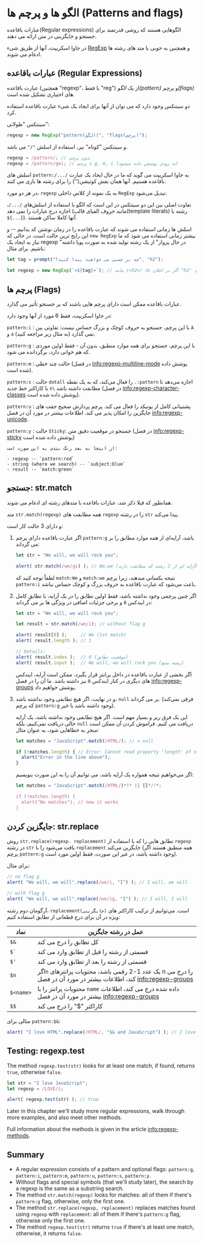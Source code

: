 # الگو ها و پرچم ها (Patterns and flags)

عبارات باقاعده(Regular expressions) الگوهایی هستند که روشی قدرتمند برای جستجو و جایگزینی در متن ارائه می دهند.

در جاوا اسکریپت، آنها از طریق شیء [RegExp](mdn:js/RegExp) و همچنین به خوبی با متد های رشته ها ادغام می شوند.

## عبارات باقاعده (Regular Expressions)

عبارت باقاعده (همچنین "regexp"، یا فقط "reg") از یک *الگو(pattern)* و *پرچم(flags)* های اختیاری تشکیل شده است.

دو سینتکس وجود دارد که می توان از آنها برای ایجاد یک شیء عبارت باقاعده استفاده کرد.

سینتکس "طولانی":

```js
regexp = new RegExp("pattern(الگو)", "flags(پرچم)");
```

و سینتکس "کوتاه" نیز، استفاده از اسلش `"/"` می باشد.

```js
regexp = /pattern/; // بدون پرچم
regexp = /pattern/gmi; // با پرچم g, m, i (به زودی پوشش داده میشود)
```

اسلش های `pattern:/.../` به جاوا اسکریپت می گوید که ما در حال ایجاد یک عبارت باقاعده هستیم. آنها همان نقش کوتیشن('') را برای رشته ها بازی می کنند.

در هر دو مورد، `regexp` به یک نمونه از کلاس داخلی `RegExp` تبدیل می‌شود.

تفاوت اصلی بین این دو سینتکس در این است که الگو با استفاده از اسلش‌های `/.../`، اجازه درج عبارات را نمی دهد (مانند حروف الفبای قالب(template literals) رشته با `${...}`). آنها کاملا ساکن هستند.

اسلش ها زمانی استفاده می شوند که عبارت باقاعده را در زمان نوشتن کد بدانیم -- و این رایج ترین حالت است. در حالی که `new RegExp` بیشتر زمانی استفاده می شود که ما نیاز به ایجاد یک regexp "در حال پرواز" از یک رشته تولید شده به صورت پویا داشته باشیم. برای مثال:

```js
let tag = prompt("چه بر چسبی می خواهید پیدا کنید؟", "h2");

let regexp = new RegExp(`<${tag}>`); // مانند /<h2>/ اگر در اعلان بالا "h2" پاسخ داده شود
```

## پرچم ها (Flags)

عبارات باقاعده ممکن است دارای پرچم هایی باشند که بر جستجو تأثیر می گذارد.

در جاوا اسکریپت، فقط 6 مورد از آنها وجود دارد:

`pattern:i`
: با این پرچم، جستجو به حروف کوچک و بزرگ حساس نیست: تفاوتی بین `A` و `a` نمی گذارد (به مثال زیر مراجعه کنید).

`pattern:g`
: با این پرچم، جستجو برای همه موارد منطبق، بدون آن - فقط اولین موردی که هم خوانی دارد، برگردانده می شود.

`pattern:m`
: حالت چند خطی (در فصل <info:regexp-multiline-mode> پوشش داده شده است).

`pattern:s`
: حالت `dotall` را فعال می‌کند، که به یک نقطه `.:pattern` اجازه می‌دهد تا با کاراکتر خط جدید `n\` مطابقت داشته باشد (در فصل <info:regexp-character-classes> پوشش داده شده است).

`pattern:u`
: پشتیبانی کامل از یونیکد را فعال می کند. پرچم پردازش صحیح جفت های جایگزین را امکان پذیر می کند. اطلاعات بیشتر در مورد آن در فصل <info:regexp-unicode>.

`pattern:y`
: حالت `Sticky`: جستجو در موقعیت دقیق متن (در فصل <info:regexp-sticky> پوشش داده شده است)

```smart header="Colors"
از اینجا به بعد رنگ بندی به این صورت است:

- regexp -- `pattern:red`
- string (where we search) -- `subject:blue`
- result -- `match:green`
```

## جستجو: str.match

همانطور که قبلا ذکر شد، عبارات باقاعده با متدهای رشته ای ادغام می شوند.

متد `str.match(regexp)` همه مطابقت‌ های `regexp` را در رشته `str` پیدا می‌کند.

و دارای 3 حالت کار است:

1. اگر عبارت باقاعده دارای پرچم `pattern:g` باشد، آرایه‌ای از همه موارد مطابق را بر می‌ گرداند:
    ```js run
    let str = "We will, we will rock you";

    alert( str.match(/we/gi) ); // We,we (آرایه ای از 2 رشته که مطابقت دارند)
    ```
    لطفاً توجه کنید که `match:We` و `match:we` نتیجه یکسانی میدهند، زیرا پرچم `pattern:i` باعث می‌شود که عبارت باقاعده به حروف بزرگ و کوچک حساس نباشد.

2. اگر چنین پرچمی وجود نداشته باشد، فقط اولین تطابق را در یک آرایه، با تطابق کامل در ایندکس `0` و برخی جزئیات اضافی در ویژگی ها بر می گرداند:
    ```js run
    let str = "We will, we will rock you";

    let result = str.match(/we/i); // without flag g

    alert( result[0] );     // We (1st match)
    alert( result.length ); // 1

    // Details:
    alert( result.index );  // 0 (موقعیت تطابق)
    alert( result.input );  // We will, we will rock you (رشته منبع)
    ```
    
    اگر بخشی از عبارت باقاعده در داخل پرانتز قرار بگیرد، ممکن است آرایه، ایندکس های دیگری در کنار ایندکس `0` نیز داشته باشد. ما آن را در فصل <info:regexp-groups> پوشش خواهیم داد.

3. و در نهایت، اگر هیچ تطابقی وجود نداشته باشد، `null` بر می گرداند. (فرقی نمی‌کند که پرچم `pattern:g` وجود داشته باشد یا خیر).

    این یک فرق ریز و بسیار مهم است. اگر هیچ تطابقی وجود نداشته باشد، یک آرایه خالی دریافت نمی‌کنیم، بلکه `null` دریافت می‌ کنیم. فراموش کردن آن ممکن است منجر به خطاهایی شود، به عنوان مثال:

    ```js run
    let matches = "JavaScript".match(/HTML/); // = null

    if (!matches.length) { // Error: Cannot read property 'length' of null
      alert("Error in the line above");
    }
    ```

    اگر می‌خواهیم نتیجه همواره یک آرایه باشد، می‌ توانیم آن را به این صورت بنویسیم:

    ```js run
    let matches = "JavaScript".match(/HTML/)*!* || []*/!*;

    if (!matches.length) {
      alert("No matches"); // now it works
    }
    ```

## جایگزین کردن: str.replace

روش `str.replace(regexp، replacement)` تطابق ‌هایی را که با استفاده از `regexp` در رشته `str` یافت می‌شود را با `replacement` جایگزین می‌کند (همه منطبق هستند اگر پرچم `pattern:g` وجود داشته باشد، در غیر این صورت، فقط اولین مورد است).

برای مثال:

```js run
// no flag g
alert( "We will, we will".replace(/we/i, "I") ); // I will, we will

// with flag g
alert( "We will, we will".replace(/we/ig, "I") ); // I will, I will
```

آرگومان دوم رشته، `replacement(جایگزینی)` است. می‌توانیم از ترکیب کاراکتر های ویژه در آن برای درج قطعاتی از تطابق استفاده کنیم:

| نماد | عمل در رشته جایگزین |
|--------|--------|
|`$&`|کل تطابق را درج می کند|
|<code>$&#096;</code>|قسمتی از رشته را قبل از تطابق وارد می کند|
|`$'`|قسمتی از رشته را بعد از تطابق وارد می کند|
|`$n`|اگر`n` یک عدد 1-2 رقمی باشد، محتویات پرانتزهای n را درج می کند، اطلاعات بیشتر در مورد آن در فصل <info:regexp-groups>|
|`$<name>`|محتویات پرانتز را با `name` داده شده درج می کند، اطلاعات بیشتر در مورد آن در فصل <info:regexp-groups>|
|`$$`|کاراکتر "$" را درج می کند |

مثالی برای `pattern:$&`:

```js run
alert( "I love HTML".replace(/HTML/, "$& and JavaScript") ); // I love HTML and JavaScript
```

## Testing: regexp.test

The method `regexp.test(str)` looks for at least one match, if found, returns `true`, otherwise `false`.

```js run
let str = "I love JavaScript";
let regexp = /LOVE/i;

alert( regexp.test(str) ); // true
```

Later in this chapter we'll study more regular expressions, walk through more examples, and also meet other methods.

Full information about the methods is given in the article <info:regexp-methods>.

## Summary

- A regular expression consists of a pattern and optional flags: `pattern:g`, `pattern:i`, `pattern:m`, `pattern:u`, `pattern:s`, `pattern:y`.
- Without flags and special symbols  (that we'll study later), the search by a regexp is the same as a substring search.
- The method `str.match(regexp)` looks for matches: all of them if there's `pattern:g` flag, otherwise, only the first one.
- The method `str.replace(regexp, replacement)` replaces matches found using `regexp` with `replacement`: all of them if there's `pattern:g` flag, otherwise only the first one.
- The method `regexp.test(str)` returns `true` if there's at least one match, otherwise, it returns `false`.
